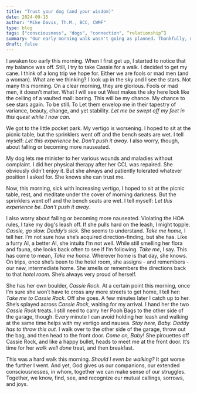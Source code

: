 ```yaml
---
title: "Trust your dog (and your wisdom)"
date: 2024-09-15
author: "Mike Davis, Th.M., BCC, CWMF"
type: blog
tags: ["consciousness", "dogs", "connection", “relationship”]
summary: "Our early morning walk wasn't going as planned. Thankfully, my dog..."
draft: false
---
```


I awaken too early this morning. When I first get up, I started to notice that my balance was off. Still, I try to take Cassie for a walk. I decided to get my cane. I think of a long trip we hope for. Either we are fools or mad men (and a woman).  What are we thinking?  I look up in the sky and I see the stars. Not many this morning. On a clear morning, they are glorious. Fools or mad men, it doesn’t matter. What I will see out West makes the sky here look like the ceiling of a vaulted mall: boring. This will be my chance. My chance to see stars again. To be still. To Let them envelop me in their tapestry of variance, beauty, change, and yet stability. *Let me be swept off my feet in this quest while I now can.*

We got to the little pocket park. My vertigo is worsening. I hoped to sit at the picnic table, but the sprinklers went off and the bench seats are wet. I tell myself: *Let this experience be. Don't push it away.* I also worry, though, about falling or becoming more nauseated. 

My dog lets me minister to her various wounds and maladies without complaint. I did her physical therapy after her CCL was repaired. She obviously didn’t enjoy it. But she always and patiently tolerated whatever position I asked for. She knows she can trust me. 

Now, this morning, sick with increasing vertigo, I hoped to sit at the picnic table, rest, and meditate under the cover of morning darkness. But the sprinklers went off and the bench seats are wet. I tell myself: *Let this experience be. Don't push it away.* 

I also worry about falling or becoming more nauseated. Violating the HOA rules, I take my dog's leash off. If she pulls hard on the leash, I might topple. *Cassie, go slow. Daddy’s sick.* She seems to understand. *Take me home,* I tell her. I’m not sure how she’s acquired direction-finding, but she has. Like a furry AI, a better AI, she intuits I’m not well. While still smelling her flora and fauna, she looks back often to see if I’m following. *Take me*, I say. This has come to mean, *Take me home*. Wherever home is that day, she knows. On trips, once she’s been to the hotel room, she assigns - and remembers - our new, intermediate home. She smells or remembers the directions back to that *hotel room*. She’s always very proud of herself. 

She has her own boulder, *Cassie Rock*. At a certain point this morning, once I’m sure she won’t have to cross any more streets to get home, I tell her: *Take me to Cassie Rock*. Off she goes. A few minutes later I catch up to her.  She’s splayed across *Cassie Rock*, waiting for my arrival. I hand her the two *Cassie Rock* treats. I still need to carry her Pooh Bags to the other side of the garage, though. Every minute I can avoid holding her leash and walking at the same time helps with my vertigo and nausea. *Stay here, Baby. Daddy has to throw this out.* I walk over to the other side of the garage, throw out the bag, and then head to the front door. *Come on, Baby*! She pirouettes off Cassie Rock, and like a happy bullet, heads to meet me at the front door. It’s time for her *walk well done* treat, and then breakfast. 

This was a hard walk this morning. *Should I even be walking?* It got worse the further I went. And yet, God gives us our companions, our extended consciousnesses, in whom, together we can make sense of our struggles. Together, we know, find, see, and recognize our mutual callings, sorrows, and joys. 